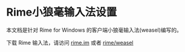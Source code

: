 # Rime小狼毫输入法设置
本文档是针对 Rime for Windows 的客户端小狼毫输入法(weasel)编写的。

下载 Rime 输入法，请访问 [rime.im](https://rime.im/) 或者 [rime/weasel](https://github.com/rime/weasel)
